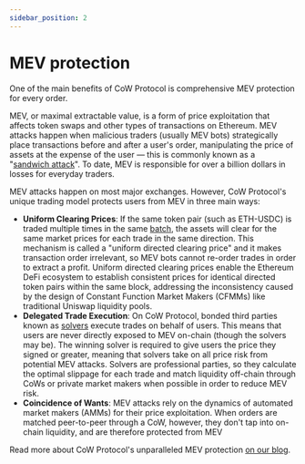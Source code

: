 ```yaml
---
sidebar_position: 2
---
```


# MEV protection

One of the main benefits of CoW Protocol is comprehensive MEV protection for every order. 

MEV, or maximal extractable value, is a form of price exploitation that affects token swaps and other types of transactions on Ethereum. MEV attacks happen when malicious traders (usually MEV bots) strategically place transactions before and after a user's order, manipulating the price of assets at the expense of the user — this is commonly known as a "[sandwich attack](https://blog.cow.fi/what-is-a-sandwich-attack-and-how-can-you-protect-yourself-b101c9a9b9b3)". To date, MEV is responsible for over a billion dollars in losses for everyday traders. 

MEV attacks happen on most major exchanges. However, CoW Protocol's unique trading model protects users from MEV in three main ways:

- **Uniform Clearing Prices**: If the same token pair (such as ETH-USDC) is traded multiple times in the same [batch](../introduction/fair-combinatorial-auction), the assets will clear for the same market prices for each trade in the same direction.
  This mechanism is called a "uniform directed clearing price" and it makes transaction order irrelevant, so MEV bots cannot re-order trades in order to extract a profit.
  Uniform directed clearing prices enable the Ethereum DeFi ecosystem to establish consistent prices for identical directed token pairs within the same block, addressing the inconsistency caused by the design of Constant Function Market Makers (CFMMs) like traditional Uniswap liquidity pools.
- **Delegated Trade Execution**: On CoW Protocol, bonded third parties known as [solvers](../introduction/solvers) execute trades on behalf of users.
  This means that users are never directly exposed to MEV on-chain (though the solvers may be).
  The winning solver is required to give users the price they signed or greater, meaning that solvers take on all price risk from potential MEV attacks.
  Solvers are professional parties, so they calculate the optimal slippage for each trade and match liquidity off-chain through CoWs or private market makers when possible in order to reduce MEV risk.
- **Coincidence of Wants**: MEV attacks rely on the dynamics of automated market makers (AMMs) for their price exploitation. When orders are matched peer-to-peer through a CoW, however, they don't tap into on-chain liquidity, and are therefore protected from MEV 

Read more about CoW Protocol's unparalleled MEV protection [on our blog](https://blog.cow.fi/how-cow-swap-solves-the-mev-problem-fd35b0127390). 
